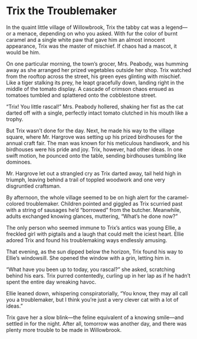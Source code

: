 # Trix the Troublemaker
In the quaint little village of Willowbrook, Trix the tabby cat was a legend—or a menace, depending on who you asked. With fur the color of burnt caramel and a single white paw that gave him an almost innocent appearance, Trix was the master of mischief. If chaos had a mascot, it would be him.

On one particular morning, the town’s grocer, Mrs. Peabody, was humming away as she arranged her prized vegetables outside her shop. Trix watched from the rooftop across the street, his green eyes glinting with mischief. Like a tiger stalking its prey, he leapt gracefully down, landing right in the middle of the tomato display. A cascade of crimson chaos ensued as tomatoes tumbled and splattered onto the cobblestone street.

“Trix! You little rascal!” Mrs. Peabody hollered, shaking her fist as the cat darted off with a single, perfectly intact tomato clutched in his mouth like a trophy.

But Trix wasn’t done for the day. Next, he made his way to the village square, where Mr. Hargrove was setting up his prized birdhouses for the annual craft fair. The man was known for his meticulous handiwork, and his birdhouses were his pride and joy. Trix, however, had other ideas. In one swift motion, he pounced onto the table, sending birdhouses tumbling like dominoes.

Mr. Hargrove let out a strangled cry as Trix darted away, tail held high in triumph, leaving behind a trail of toppled woodwork and one very disgruntled craftsman.

By afternoon, the whole village seemed to be on high alert for the caramel-colored troublemaker. Children pointed and giggled as Trix scurried past with a string of sausages he’d “borrowed” from the butcher. Meanwhile, adults exchanged knowing glances, muttering, “What’s he done now?”

The only person who seemed immune to Trix’s antics was young Ellie, a freckled girl with pigtails and a laugh that could melt the iciest heart. Ellie adored Trix and found his troublemaking ways endlessly amusing.

That evening, as the sun dipped below the horizon, Trix found his way to Ellie’s windowsill. She opened the window with a grin, letting him in.

“What have you been up to today, you rascal?” she asked, scratching behind his ears. Trix purred contentedly, curling up in her lap as if he hadn’t spent the entire day wreaking havoc.

Ellie leaned down, whispering conspiratorially, “You know, they may all call you a troublemaker, but I think you’re just a very clever cat with a lot of ideas.”

Trix gave her a slow blink—the feline equivalent of a knowing smile—and settled in for the night. After all, tomorrow was another day, and there was plenty more trouble to be made in Willowbrook.


